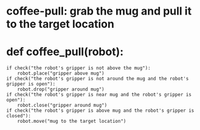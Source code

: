# coffee-pull: grab the mug and pull it to the target location
# def coffee_pull(robot):
    if check("the robot's gripper is not above the mug"):
        robot.place("gripper above mug")
    if check("the robot's gripper is not around the mug and the robot's gripper is open"):
        robot.drop("gripper around mug")
    if check("the robot's gripper is near mug and the robot's gripper is open"):
        robot.close("gripper around mug")
    if check("the robot's gripper is above mug and the robot's gripper is closed"):
        robot.move("mug to the target location")
